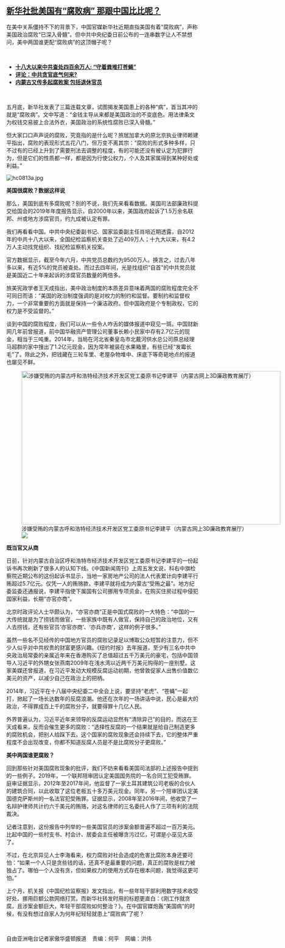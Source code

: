 <!--1629141300000-->
[新华社批美国有“腐败病”  那跟中国比比呢？](https://www.rfa.org/mandarin/yataibaodao/zhengzhi/hc-08132021111855.html)
------

<p></p><p>在美中关系僵持不下的背景下，中国官媒新华社近期直指美国有着“腐败病”，声称美国政治腐败“已深入骨髓”。但中共中央纪委日前公布的一连串数字让人不禁想问，美中两国谁更配“腐败病”的这顶帽子呢？</p><p><br/></p><ul><li><a href="https://www.rfa.org/mandarin/yataibaodao/zhengzhi/hc-06282021112845.html"><strong>十八大以来中共查处四百余万人: “守着粪堆打苍蝇”</strong></a></li><li><strong><a href="https://www.rfa.org/mandarin/pinglun/liuqing/lq-05172021105257.html">评论：中共贪官底气何来?</a></strong></li><li><strong><a href="https://www.rfa.org/mandarin/Xinwen/5-03232021122837.html">内蒙古又传多起腐败案 包括退休官员</a></strong></li></ul><p><br/></p><p>五月底，新华社发表了三篇连载文章，试图揭发美国患上的各种“病”，首当其冲的就是“腐败病”。文中写道：“金钱主导从来都是美国政治的不变底色。用法律条文为权钱交易披上合法外衣，美国政治的系统性腐败已深入骨髓。”</p><p>但大家口口声声说的腐败，究竟指的是什么呢？旅居加拿大的原北京执业律师赖建平指出，腐败的表现形式五花八门，但万变不离其宗：“腐败的形式多种多样，只不过有的已经上升到了需要刑法去调整的程度，有的可能还没有被认定为犯罪行为，但是它们的性质都一样，都是因为行使公权力，个人及其家属得到某种好处或利益。”</p><p><img alt="hc0813a.jpg" class="image-richtext image-inline captioned" src="https://www.rfa.org/mandarin/yataibaodao/zhengzhi/hc-08132021111855.html/hc0813a.jpg" title="hc0813a.jpg"/></p><p><strong>美国很腐败？数据这样说</strong></p><p>那么，美国到底有多腐败呢？别的不说，我们先来看看数据。美国司法部廉政科提交给国会的<span>2019</span>年年度报告显示，自<span>2000</span>年以来，美国政府起诉了<span>1.5</span>万余名联邦、州或地方涉腐官员，约九成被认定有罪。</p><p>我们再看看中国。中共中央纪委副书记、国家监委副主任肖培近期透露，自<span>2012</span>年的中共十八大以来，全国纪检监察机关查处了近<span>409</span>万人；十九大以来，有<span>4.2</span>万人主动找党组织、找纪检监察机关投案。</p><p>官方数据显示，截至今年六月，中共党员总数约为<span>9500</span>万人。换言之，过去八年多以来，有近<span>5%</span>的党员被查处。而过去四年间，光是找组织“自首”的中共党员就是美国近二十年来起诉的涉腐官员数量的两倍多。</p><p>旅美宪政学者王天成指出，美中政治制度的本质差异意味着两国的腐败程度完全不可同日而语：“美国的政治制度强调的是对权力的制约和监督。要制约和监督权力，一个非常重要的方面就是保持一个廉洁政府。但中国政府是个专制政权，它的权力是不受监督的。”</p><p>谈到中国的腐败程度，我们可以从一些令人咋舌的媒体报道中窥见一斑。中国财新网几年前曾报道，前中国华融资产管理公司董事长赖小民家中存有<span>2.7</span>亿元的现金，相当于三吨重。<span>2014</span>年，当局在河北省秦皇岛市北戴河供水总公司原总经理马超群的家中搜出了<span>1.2</span>亿元现金，因为常年被装在水果箱里，有些已经“发霉长毛”了。除此之外，把钱藏在三轮车里、老屋杂物堆中、床底下等奇葩地点的报道也屡见不鲜。</p><p><figure class="image-richtext image-inline captioned" style="width:680px;"><img alt="涉嫌受贿的内蒙古呼和浩特经济技术开发区党工委原书记李建平（内蒙古网上3D廉政教育展厅）" height="403" src="https://www.rfa.org/mandarin/yataibaodao/zhengzhi/hc-08132021111855.html/hc0813.jpg/@@images/3b1f02aa-8099-4277-bd03-a886e50cc2be.jpeg" title="hc0813.jpg" width="680"/><figcaption class="image-caption">涉嫌受贿的内蒙古呼和浩特经济技术开发区党工委原书记李建平（内蒙古网上3D廉政教育展厅）</figcaption><small></small><div id="zoomattribute"><a data-caption="涉嫌受贿的内蒙古呼和浩特经济技术开发区党工委原书记李建平（内蒙古网上3D廉政教育展厅）" data-fancybox="" href="https://www.rfa.org/mandarin/yataibaodao/zhengzhi/hc-08132021111855.html/hc0813.jpg" id="single_image" title="涉嫌受贿的内蒙古呼和浩特经济技术开发区党工委原书记李建平（内蒙古网上3D廉政教育展厅）"><img src="/++plone++rfa-resources/img/icon-zoom.png"/></a></div></figure></p><p><strong>既当官又从商</strong></p><p>日前，针对内蒙古自治区呼和浩特市经济技术开发区党工委原书记李建平的一份起诉书再次刷新了很多人的认知下线。《中国新闻周刊》上周五发文说，科右中旗检察院近期公布的这份起诉书显示，当地一家房地产公司的法人代表累计向李建平行贿超过<span>5.7</span>亿元。仅凭一人的贿赂款，李建平就将成为内蒙古“受贿之最”。地方纪委监委还通报说，李建平指使下属国有公司挪用专项资金，在购买住房过程中侵犯国家利益，长期“亦官亦商”。</p><p>北京时政评论人士华颇认为，“亦官亦商”正是中国式腐败的一大特色：“中国的一大传统就是为了捞钱而做官，一些家族中既有人做官，保持自己的政治地位，又有人去捞钱，还有些官员‘亦官亦商’、‘亦兵亦商’，这样的例子很多。”</p><p>虽然一些名不见经传的中国地方官员的腐败记录足以博取公众短暂的注意力，但不少人似乎对中共权贵的财富更感兴趣。《纽约时报》去年报道，至少有三名中共中央政治局常委的亲属近年来在香港购买了总值超过五千万美元的豪宅，包括中国领导人习近平的外甥女张燕南<span>2009</span>年在浅水湾以近两千万美元购得的一座别墅。这家美媒还曾报道，在习近平发动大规模反腐运动初期，他曾敦促家人出售价值数亿美元的资产，以减少自己在政治上的把柄。</p><p><span>2014</span>年，习近平在十八届中央纪委二中全会上说，要坚持“老虎”、“苍蝇”一起打，掀起了一场长达数年的反腐浪潮。他还在次年的一场讲话中说，民心是最大的政治，不得罪成百上千的腐败分子，就要得罪十几亿人民。</p><p>外界普遍认为，习近平近年来领导的反腐运动显然有“清除异己”的目的，而这在王天成看来，反而会催生更多的腐败：“选择性反腐的一个结果就是给自己制造更多的腐败机会，把别人给踩下去。这个国家的腐败现象还会持续下去，它的整体严重程度不会出现改变，你都不知道反腐人员是不是比腐败分子更腐败。”</p><p><strong>美中两国谁更腐败？</strong></p><p>回到那些针对美国腐败现象的批评，我们不妨来看看美国司法部的上述报告中提到的一些例子。<span>2019</span>年，一个联邦陪审团认定美国国务院的一名合同工犯受贿罪。庭审证据显示，<span>2012</span>年至<span>2017</span>年间，他监督了一家土耳其建筑公司老板的合伙人的建筑合同，以此收取了这位老板五十<span></span>多万美元现金。同年，另一个陪审团认定美国德克萨斯州的一名法官犯受贿罪。证据显示，<span>2008</span>年至<span>2016</span>年间，他收受了一名辩护律师共计约六千<span></span>美元的贿赂，对这名律师的三名委托人作了三项有利的法院裁决。</p><p>记者注意到，这份报告中列举的一些美国官员的涉案金额普遍不超过一百万美元。比起中国的一些村支书、村会计、居委会主任被曝贪污过亿，可谓是小巫见大巫了。</p><p>不过，在北京异见人士李海看来，权力腐败对社会造成的危害比腐败本身还要可怕：“如果一个人只是贪些钱的话，还真不是最重要的问题，真正的腐败是权力被独占了。哪怕一个人没有贪，但如果权力的使用方式存在根本问题，我觉得这更可怕。”</p><p>上个月，机关报《中国纪检监察报》发文指出，有一些年轻干部利用数字技术收受好处、挪用巨额公款网络打赏。而新华社转发时用的标题更直白：《刚工作就贪腐，且涉案金额巨大，年轻干部腐败如何整治？》。在中国官媒炮轰“美国病”的时候，有没有想过自家人为何年纪轻轻就患上“腐败病”了呢？</p><p><br/></p><p>自由亚洲电台记者家傲华盛顿报道<span>    责编：何平    网编：洪伟</span></p>
